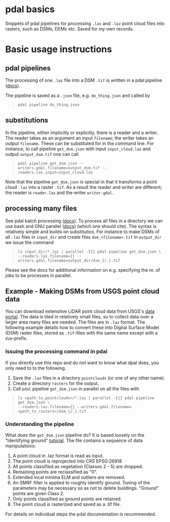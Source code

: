 # pdal basics
Snippets of pdal pipelines for processing `.las` and `.laz` point cloud files into rasters, such as DSMs, DEMs etc. Saved for my own records.


# Basic usage instructions

## pdal pipelines
The processing of one `.laz` file into a DSM `.tif` is written in a pdal pipeline ([docs](https://pdal.io/apps/pipeline.html)).

The pipeline is saved as a `.json` file, e.g. `do_thing.json` and called by

> `pdal pipeline do_thing.json`

## substitutions
In the pipeline, either implicitly or explicitly, there is a reader and a writer. The reader takes as an argument an input `filename`; the writer takes an output `filename`. These can be substituted for in the command line. For instance, to call pipeline `get_dsm.json` with input `input_cloud.laz` and output `output_dsm.tif` one can call

> `pdal pipeline get_dsm.json --writers.gdal.filename=output_dsm.tif --readers.las.input=input_cloud.laz`

Note that the pipeline `get_dsm.json` is special in that it transforms a point cloud  `.laz` into a raster `.tif`. As a result the reader and writer are different; the reader is `reader.las` and the writer `writer.gdal`.

## processing many files

See pdal batch processing ([docs](https://pdal.io/workshop/exercises/batch_processing/batch-processing.html)). To process all files in a directory we can use bash and GNU parallel ([docs](https://www.gnu.org/software/parallel/)) (which one should cite). The syntax is relatively simple and builds on substitutios. For instance to make DSMs of all `.laz` files in `input_dir` and create files `dsm_<filename>.tif` in `output_dir` we issue the command

> `ls input_dir/*.laz | parallel -I{} pdal pipeline get_dsm.json \` <br>
>  `--readers.las.filename={} --writers.gdal.filename=output_dir/dsm_{/.}.tif`

Please see the docs for additional information on e.g. specifying the nr. of jobs to be processes in parallel.

## Example - Making DSMs from USGS point cloud data
You can download extensitve LiDAR point cloud data from USGS's [data portal](https://apps.nationalmap.gov/downloader/). The data is tiled in relatively small files, so to collect data over a larger area many files are needed. The files are in `.laz` format. The following example details how to convert these into Digital Surface Model (DSM) raster files, stored as `.tif`-files with the same name except with a `dsm`-prefix.

### Issuing the processing command in pdal
If you directly use this repo and do not want to know what dpal does, you only need to to the following.

1. Save the `.laz` files in a driectory `pointclouds` (or one of any other name).
2. Create a directory `rasters` for the output.
3. Call `pdal` pipeline `get_dsm.json` in parallel on all the files with

> `ls <path_to_pointclouds>/*.laz | parallel -I{} pdal pipeline get_dsm.json \` <br>
> `--readers.las.filename={} --writers.gdal.filename=<path_to_rasters>/dsm_{/.}.tif`

### Understanding the pipeline
What does the `get_dsm.json` pipeline do?  It is based loosely on the "Identifying ground" [tutorial](https://pdal.io/workshop/exercises/analysis/ground/ground.html). The file contains a sequence of data manipulations:

1. A point cloud in .laz format is read as input.
2. The point cloud is reprojected into CRS EPSG:26918
3. All points classified as vegetation (Classes 2 - 5) are dropped.
4. Remaining points are reclassified as "0".
5. Extended local minima ELM and outliers are removed.
6. An SMRF filter is applied to roughly identify ground. Tuning of the parameters may be necessary so as not to delete buildings. "Ground" points are given Class 2.
7. Only points classified as ground points are retained.
8. The point cloud is rasterized and saved as a .tif file.

For details on individual steps the pdal documentation is recommended.
